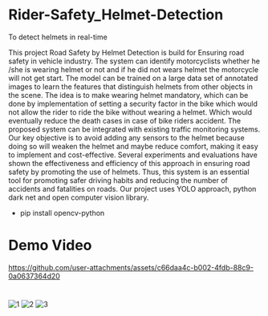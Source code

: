 # Rider-Safety_Helmet-Detection
To detect helmets in real-time

This project Road Safety by Helmet Detection is build for Ensuring road safety in vehicle industry. The system 
can identify motorcyclists whether he /she is wearing helmet or not and if he did not wears helmet the motorcycle 
will not get start. The model can be trained on a large data set of annotated images to learn the features that 
distinguish helmets from other objects in the scene. The idea is to make wearing helmet mandatory, which can be 
done by implementation of setting a security factor in the bike which would not allow the rider to ride the bike 
without wearing a helmet. Which would eventually reduce the death cases in case of bike riders accident. The 
proposed system can be integrated with existing traffic monitoring systems. Our key objective is to avoid adding 
any sensors to the helmet because doing so will weaken the helmet and maybe reduce comfort, making it easy to 
implement and cost-effective. Several experiments and evaluations have shown the effectiveness and efficiency 
of this approach in ensuring road safety by promoting the use of helmets. Thus, this system is an essential tool for 
promoting safer driving habits and reducing the number of accidents and fatalities on roads. Our project uses 
YOLO approach, python dark net and open computer vision library.

* pip install opencv-python
# Demo Video

https://github.com/user-attachments/assets/c66daa4c-b002-4fdb-88c9-0a0637364d20





#
![1](https://github.com/user-attachments/assets/a3553c2d-1a53-4daa-8a98-e38a908906e2)
![2](https://github.com/user-attachments/assets/94003518-faef-471c-a1ea-e7f553533e2a)
![3](https://github.com/user-attachments/assets/dc61dbf8-59d4-41a0-9c84-094fd3405796)

